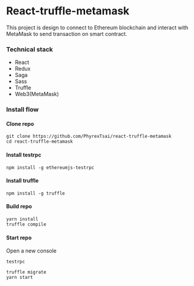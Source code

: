 # React-truffle-metamask

This project is design to connect to Ethereum blockchain and interact with MetaMask to send transaction on smart contract.  

### Technical stack

- React
- Redux
- Saga
- Sass
- Truffle
- Web3(MetaMask)

### Install flow

#### Clone repo

```
git clone https://github.com/PhyrexTsai/react-truffle-metamask
cd react-truffle-metamask
```

#### Install testrpc

```
npm install -g ethereumjs-testrpc
```

#### Install truffle

```
npm install -g truffle
```

#### Build repo

```
yarn install
truffle compile
```

#### Start repo

Open a new console
```
testrpc
```

```
truffle migrate
yarn start
```
